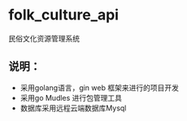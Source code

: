# folk_culture_api
民俗文化资源管理系统

## 说明：
* 采用golang语言，gin web 框架来进行的项目开发
* 采用go Mudles 进行包管理工具
* 数据库采用远程云端数据库Mysql
